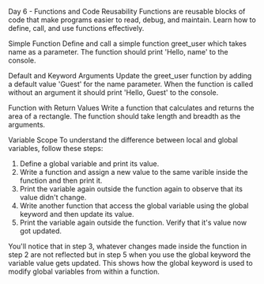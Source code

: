 Day 6 - Functions and Code Reusability
Functions are reusable blocks of code that make programs easier to read, debug, and maintain. Learn how to define, call, and use functions effectively.

Simple Function
Define and call a simple function greet_user which takes name as a parameter. The function should print 'Hello, name' to the console.

Default and Keyword Arguments
Update the greet_user function by adding a default value 'Guest' for the name parameter. When the function is called without an argument it should print 'Hello, Guest' to the console.

Function with Return Values
Write a function that calculates and returns the area of a rectangle. The function should take length and breadth as the arguments.

Variable Scope
To understand the difference between local and global variables, follow these steps:
1. Define a global variable and print its value.
2. Write a function and assign a new value to the same varible inside the function and then print it.
3. Print the variable again outside the function again to observe that its value didn't change.
4. Write another function that access the global variable using the global keyword and then update its value.
5. Print the variable again outside the function. Verify that it's value now got updated.

You'll notice that in step 3, whatever changes made inside the function in step 2 are not reflected but in step 5 when you use the global keyword the variable value gets updated. This shows how the global keyword is used to modify global variables from within a function.